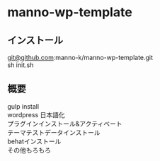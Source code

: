 # manno-wp-template
## インストール
git@github.com:manno-k/manno-wp-template.git  
sh init.sh  
## 概要
gulp install  
wordpress 日本語化  
プラグインインストール&アクティベート  
テーマテストデータインストール  
behatインストール  
その他もろもろ  
